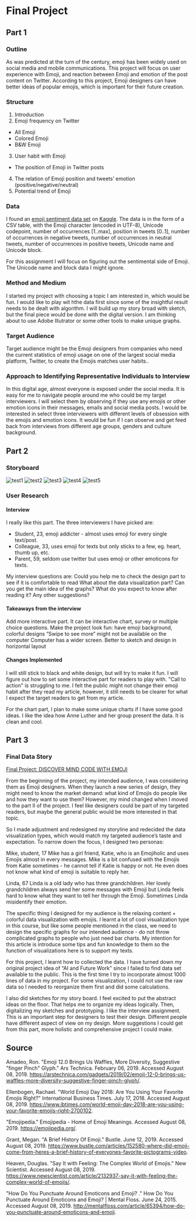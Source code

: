 # Final Project

## Part 1
### Outline
As was predicted at the turn of the century, emoji has been widely used on social media and mobile communications. This project will focus on user experience with Emoji, and reaction between Emoji and emotion of the post content on Twitter. According to this project, Emoji designers can have better ideas of popular emojis, which is important for their future creation.

### Structure
1. Introduction 
2. Emoji frequency on Twitter
* All Emoji
* Colored Emoji
* B&W Emoji
3. User habit with Emoji
* The position of Emoji in Twitter posts
4. The relation of Emoji position and tweets’ emotion (positive/negative/neutral)
5. Potential trend of Emoji

### Data
I found an [emoji sentiment data set](https://www.kaggle.com/thomasseleck/emoji-sentiment-data#Emoji_Sentiment_Data_v1.0.csv) on [Kaggle](https://www.kaggle.com). The data is in the form of a CSV table, with the Emoji character (encoded in UTF-8), Unicode codepoint, number of occurrences [1..max], position in tweets [0..1], number of occurrences in negative tweets, number of occurrences in neutral tweets, number of occurrences in positive tweets, Unicode name and Unicode block.

For this assignment I will focus on figuring out the sentimental side of Emoji. The Unicode name and block data I might ignore.

### Method and Medium
I started my project with choosing a topic I am interested in, which would be fun. I would like to play wit hthe data first since some of the insightful result needs to be dealt with algorithm. I will build up my story broad with sketch, but the final piece would be done with the digital version. I am thinking about to use Adobe Illutrator or some other tools to make unique graphs.

### Target Audience
Target audience might be the Emoji designers from companies who need the current statistics of emoji usage on one of the largest social media platform, Twitter, to create the Emojis matches user habits..

### Approach to Identifying Representative Individuals to Interview
In this digital age, almost everyone is exposed under the social media. It is easy for me to navigate people around me who could be my target interviewers. I will select them by observing if they use any emojis or other emotion icons in their messages, emails and social media posts. I would be interested in select three interviewers with different levels of obsession with the emojis and emotion icons. It would be fun if I can observe and get feed back from interviews from different age groups, genders and culture background.


## Part 2
### Storyboard
![test1](https://jiashunf.github.io/datavizportfolio/SB1.jpg)
![test2](https://jiashunf.github.io/datavizportfolio/SB2.jpg)
![test3](https://jiashunf.github.io/datavizportfolio/SB3.jpg)
![test4](https://jiashunf.github.io/datavizportfolio/SB4.jpg)
![test5](https://jiashunf.github.io/datavizportfolio/SB5.jpg)

### User Research
#### Interview
I really like this part. The three interviewers I have picked are:

* Student, 23, emoji addicter - almost uses emoji for every single text/post.
* Colleague, 33, uses emoji for texts but only sticks to a few, eg. heart, thumb up, etc.
* Parent, 59, seldom use twitter but uses emoji or other emoticons for texts.

My interview questions are:
Could you help me to check the design part to see if it is comfortable to read
What about the data visualization part? Can you get the main idea of the graphs?
What do you expect to know after reading it?
Any other suggestions?

#### Takeaways from the interview
Add more interactive part. It can be interactive chart, survey or multiple choice questions.
Make the project look fun: have emoji background, colorful designs
“Swipe to see more” might not be available on the computer
Computer has a wider screen. Better to sketch and design in horizontal layout

#### Changes Implemented
I will still stick to black and white design, but will try to make it fun. I will figure out how to set some interactive part for readers to play with. "Call to action" is struggling to me. I felt the public might not change their emoji habit after they read my article, however, it still needs to be clearer for what I expect the target readers to get from my article.

For the chart part, I plan to make some unique charts if I have some good ideas. I like the idea how Anne Luther and her group present the data. It is clean and cool.


## Part 3
### Final Data Story

[Final Project: DISCOVER MIND CODE WITH EMOJI](https://carnegiemellon.shorthandstories.com/discovermindcodewithemoji/index.html)

From the beginning of the project, my intended audience, I was considering them as Emoji designers. When they launch a new series of design, they might need to know the market demand: what kind of Emojis do people like and how they want to use them? However, my mind changed when I moved to the part II of the project. I feel like designers could be part of my targeted readers, but maybe the general public would be more interested in that topic. 

So I made adjustment and redesigned my storyline and redecided the data visualization types, which would match my targeted audience’s taste and expectation. To narrow down the focus, I designed two personas:

Mike, student, 17
Mike has a girl friend, Katie, who is an Emojiholic and uses Emojis almost in every messages. Mike is a bit confused with the Emojis from Katie sometimes - he cannot tell if Katie is happy or not. He even does not know what kind of emoji is suitable to reply her.

Linda, 67
Linda is a old lady who has three grandchildren. Her lovely grandchildren always send her some messages with Emoji but Linda feels hard to know what they want to tell her through the Emoji. Sometimes Linda misidentify their emotion.

The specific thing I designed for my audience is the relaxing content + colorful data visualization with emojis. I learnt a lot of cool visualization type in this course, but like some people mentioned in the class, we need to design the specific graphs for our intended audience - do not throw complicated graphs to people who just need bar charts. My intention for this article is introduce some tips and fun knowledge to them so the function of visualizations here is to support my texts.

For this project, I learnt how to collected the data. I have turned down my original project idea of “AI and Future Work” since I failed to find data set available to the public. This is the first time I try to incorporate almost 1000 lines of data in my project. For some visualization, I could not use the raw data so I needed to reorganize them first and did some calculations. 

I also did sketches for my story board. I feel excited to put the abstract ideas on the floor. That helps me to organize my ideas logically. Then, digitalizing my sketches and prototyping. I like the interview assignment. This is an important step for designers to test their design. Different people have different aspect of view on my design. More suggestions I could get from this part, more holistic and comprehensive project I could make.

## Source
Amadeo, Ron. "Emoji 12.0 Brings Us Waffles, More Diversity, Suggestive "finger Pinch" Glyph." Ars Technica. February 06, 2019. Accessed August 08, 2019. https://arstechnica.com/gadgets/2019/02/emoji-12-0-brings-us-waffles-more-diversity-suggestive-finger-pinch-glyph/.

Ellenbogen, Rachael. "World Emoji Day 2018: Are You Using Your Favorite Emojis Right?" International Business Times. July 17, 2018. Accessed August 08, 2019. https://www.ibtimes.com/world-emoji-day-2018-are-you-using-your-favorite-emojis-right-2700102.

"Emojipedia." Emojipedia - Home of Emoji Meanings. Accessed August 08, 2019. https://emojipedia.org/.

Grant, Megan. "A Brief History Of Emoji." Bustle. June 12, 2019. Accessed August 08, 2019. https://www.bustle.com/articles/152580-where-did-emoji-come-from-heres-a-brief-history-of-everyones-favorite-pictograms-video.

Heaven, Douglas. "Say It with Feeling: The Complex World of Emojis." New Scientist. Accessed August 08, 2019. https://www.newscientist.com/article/2132937-say-it-with-feeling-the-complex-world-of-emojis/.

"How Do You Punctuate Around Emoticons and Emoji? ." How Do You Punctuate Around Emoticons and Emoji? | Mental Floss. June 24, 2015. Accessed August 08, 2019. http://mentalfloss.com/article/65394/how-do-you-punctuate-around-emoticons-and-emoji.

	






